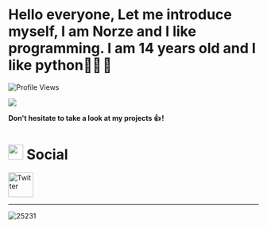 # Hello everyone, Let me introduce myself, I am Norze and I like programming. I am 14 years old and I like python👨‍💻 🐍

![Profile Views](https://komarev.com/ghpvc/?username=N0rz3&color=blueviolet)

![](https://github-readme-stats.vercel.app/api?username=N0rz3&show_icons=true&hide_border=true&theme=dark)

**Don't hesitate to take a look at my projects 👍  !**

 <h1>
  <img src="https://media.giphy.com/media/hvRJCLFzcasrR4ia7z/giphy.gif" width="30px"/>
  Social
</h1>

<a href="https://twitter.com/norze15" target="_blank"><img src="https://images.frandroid.com/wp-content/uploads/2023/07/x-logo-twitter-elon-musk.jpg" alt="Twitter" height="50" ></a>

-------------------------------------------------------
![25231](https://user-images.githubusercontent.com/123885505/231832010-1acf40d0-6645-4608-b058-c5fd78203f89.png)
